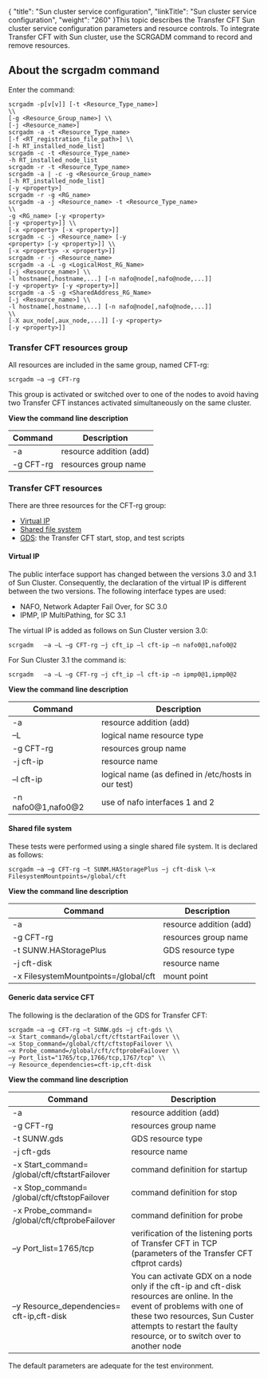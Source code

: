 {
    "title": "Sun  cluster service configuration",
    "linkTitle": "Sun cluster service configuration",
    "weight": "260"
}This topic describes the Transfer CFT Sun cluster service configuration parameters and resource controls. To integrate Transfer CFT with Sun cluster, use the SCRGADM command to
record and remove resources.

## About the scrgadm command

Enter the command:

```
scrgadm -p[v[v]] [-t <Resource_Type_name>]
\\
[-g <Resource_Group_name>] \\
[-j <Resource_name>]
scrgadm -a -t <Resource_Type_name>
[-f <RT_registration_file_path>] \\
[-h RT_installed_node_list]
scrgadm -c -t <Resource_Type_name>
-h RT_installed_node_list
scrgadm -r -t <Resource_Type_name>
scrgadm -a | -c -g <Resource_Group_name>
[-h RT_installed_node_list]
[-y <property>]
scrgadm -r -g <RG_name>
scrgadm -a -j <Resource_name> -t <Resource_Type_name>
\\
-g <RG_name> [-y <property>
[-y <property>]] \\
[-x <property> [-x <property>]]
scrgadm -c -j <Resource_name> [-y
<property> [-y <property>]] \\
[-x <property> -x <property>]]
scrgadm -r -j <Resource_name>
scrgadm -a -L -g <LogicalHost_RG_Name>
[-j <Resource_name>] \\
-l hostname[,hostname,...] [-n nafo@node[,nafo@node,...]]
[-y <property> [-y <property>]]
scrgadm -a -S -g <SharedAddress_RG_Name>
[-j <Resource_name>] \\
-l hostname[,hostname,...] [-n nafo@node[,nafo@node,...]]
\\
[-X aux_node[,aux_node,...]] [-y <property>
[-y <property>]]
```
<span id="CFT_resources_group"></span>

### Transfer CFT resources group

All resources are included in the same group, named CFT-rg:

`scrgadm –a –g CFT-rg`

This group is activated or switched over to one of the nodes to avoid
having two Transfer CFT instances activated simultaneously on the same
cluster.

****View the command line description****


| Command | Description |
| --- | --- |
| -a | resource addition (add) |
| -g CFT-rg | resources group name |


<span id="CFT_resources"></span>

### Transfer CFT resources

There are three resources for the CFT-rg group:

- [Virtual
    IP](#Virtual_IP)
- [Shared
    file system](#Shared_file_system)
- [GDS](#Generic_data_service_CFT):
    the Transfer CFT start, stop, and test scripts

<span id="Virtual_IP"></span>

#### Virtual IP

The public interface support has changed between the versions 3.0 and
3.1 of Sun Cluster. Consequently, the declaration of the virtual IP is
different between the two versions. The following interface types are
used:

- NAFO, Network Adapter
    Fail Over, for SC 3.0
- IPMP, IP MultiPathing,
    for SC 3.1

The virtual IP is added as follows on Sun Cluster version 3.0:

`scrgadm   –a –L –g CFT-rg –j cft_ip –l cft-ip –n nafo0@1,nafo0@2`

For Sun Cluster 3.1 the command is:

`scrgadm   –a –L –g CFT-rg –j cft_ip –l cft-ip –n ipmp0@1,ipmp0@2`

****View the command line description****


| Command | Description |
| --- | --- |
| -a | resource addition (add) |
| –L | logical name resource type |
| -g CFT-rg | resources group name |
| -j cft-ip | resource name |
| –l cft-ip | logical name (as defined in /etc/hosts in our test) |
| -n nafo0@1,nafo0@2 | use of nafo interfaces 1 and 2 |


<span id="Shared_file_system"></span>

#### Shared file system

These tests were performed using a single shared file system. It is
declared as follows:

`scrgadm –a –g CFT-rg –t SUNM.HAStoragePlus –j cft-disk \–x FilesystemMountpoints=/global/cft`

****View the command line description****


| Command | Description |
| --- | --- |
| -a | resource addition (add) |
| -g CFT-rg | resources group name |
| -t SUNW.HAStoragePlus | GDS resource type |
| -j cft-disk | resource name |
| -x FilesystemMountpoints=/global/cft | mount point |


<span id="Generic_data_service_CFT"></span>

#### Generic data service CFT

The following is the declaration of the GDS for Transfer CFT:

```
scrgadm –a –g CFT-rg –t SUNW.gds –j cft-gds \\
–x Start_command=/global/cft/cftstartFailover \\
–x Stop_command=/global/cft/cftstopFailover \\
–x Probe_command=/global/cft/cftprobeFailover \\
–y Port_list="1765/tcp,1766/tcp,1767/tcp" \\
–y Resource_dependencies=cft-ip,cft-disk
```

****View the command line description****


| Command | Description |
| --- | --- |
| -a | resource addition (add) |
| -g CFT-rg | resources group name |
| -t SUNW.gds | GDS resource type |
| -j cft-gds | resource name |
| -x Start_command= /global/cft/cftstartFailover | command definition for startup |
| -x Stop_command= /global/cft/cftstopFailover | command definition for stop |
| -x Probe_command= /global/cft/cftprobeFailover | command definition for probe |
| –y Port_list=1765/tcp | verification of the listening ports of Transfer CFT in TCP (parameters of the Transfer CFT cftprot cards) |
| –y Resource_dependencies= cft-ip,cft-disk | You can activate GDX on a node only if the cft-ip and cft-disk resources are online. In the event of problems with one of these two resources, Sun Custer attempts to restart the faulty resource, or to switch over to another node |


The default parameters are adequate for the test
environment.
